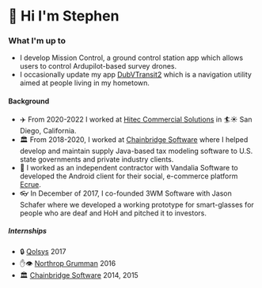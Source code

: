 # 👋 Hi I'm Stephen

### What I'm up to

- I develop Mission Control, a ground control station app which allows users to control Ardupilot-based survey drones.
- I occasionally update my app [DubVTransit2](https://play.google.com/store/apps/details?id=com.stephenwoerner.dubvtransittwo) which is a navigation utility aimed at people living in my hometown.

#### Background

- ✈️ From 2020-2022 I worked at [Hitec Commercial Solutions](https://www.hiteccs.com/) in 🏄☀️ San Diego, California.
- 🏛 From 2018-2020, I worked at [Chainbridge Software](https://chainbridge.com/) where I helped develop and maintain supply Java-based tax modeling software to U.S. state governments and private industry clients.
- 🛒 I worked as an independent contractor with Vandalia Software to developed the Android client for their social, e-commerce platform [Ecrue](http://ecrue.com/).
- 👓 In December of 2017, I co-founded 3WM Software with Jason Schafer where we developed a working prototype for smart-glasses for people who are deaf and HoH and pitched it to investors.

##### Internships
- 🔒 [Qolsys](https://qolsys.com/) 2017
- ✋👁️ [Northrop Grumman](https://www.northropgrumman.com/) 2016
- 🏛 [Chainbridge Software](https://chainbridge.com/) 2014, 2015

